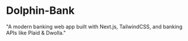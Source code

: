 # Dolphin-Bank
"A modern banking web app built with Next.js, TailwindCSS, and banking APIs like Plaid &amp; Dwolla."
